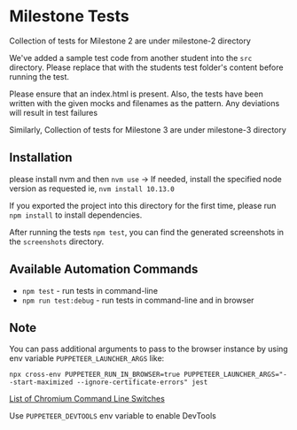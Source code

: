 # Milestone Tests

Collection of tests for Milestone 2 are under milestone-2 directory

We've added a sample test code from another student into the `src` directory. Please replace that with the students test folder's content before running the test.

Please ensure that an index.html is present. Also, the tests have been written with the given mocks and filenames as the pattern. Any deviations will result in test failures

Similarly, Collection of tests for Milestone 3 are under milestone-3 directory

## Installation

please install nvm and then `nvm use` -> If needed, install the specified node version as requested ie, `nvm install 10.13.0`

If you exported the project into this directory for the first time, please run `npm install` to install dependencies.

After running the tests `npm test`, you can find the generated screenshots in the `screenshots` directory.

## Available Automation Commands
- `npm test` - run tests in command-line
- `npm run test:debug` - run tests in command-line and in browser


## Note
You can pass additional arguments to pass to the browser instance by using env variable `PUPPETEER_LAUNCHER_ARGS` like:
```
npx cross-env PUPPETEER_RUN_IN_BROWSER=true PUPPETEER_LAUNCHER_ARGS="--start-maximized --ignore-certificate-errors" jest
```
[List of Chromium Command Line Switches](https://peter.sh/experiments/chromium-command-line-switches/)

Use `PUPPETEER_DEVTOOLS` env variable to enable DevTools
